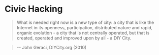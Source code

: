 # Civic Hacking

> What is needed right now is a new type of city: a city that is like the Internet in its openness, participation, distributed nature and rapid, organic evolution - a city that is not centrally operated, but that is created, operated and improved upon by all - a DIY City.

> -- John Geraci, DIYCity.org (2010)